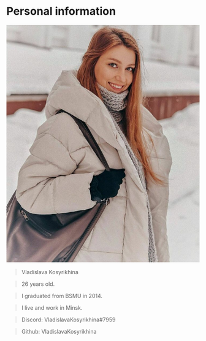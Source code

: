 # Personal information
![](images/20230308_203059.jpg)
>Vladislava Kosyrikhina

>26 years old.

>I graduated from BSMU in 2014.

>I live and work in Minsk.

>Discord: VladislavaKosyrikhina#7959

>Github: VladislavaKosyrikhina

